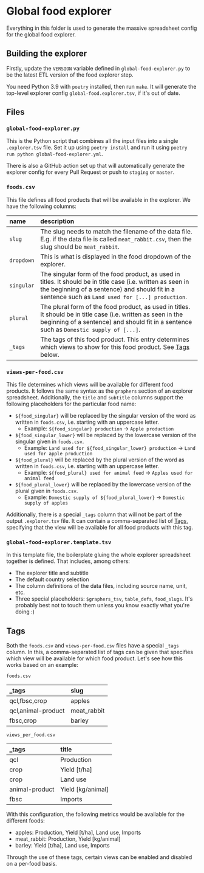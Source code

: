 # Global food explorer

Everything in this folder is used to generate the massive spreadsheet config for the global food explorer.

## Building the explorer

Firstly, update the `VERSION` variable defined in `global-food-explorer.py` to be the latest ETL version of the food explorer step.

You need Python 3.9 with `poetry` installed, then run `make`. It will generate the top-level explorer config `global-food.explorer.tsv`, if it's out of date.

## Files

### `global-food-explorer.py`

This is the Python script that combines all the input files into a single `.explorer.tsv` file.
Set it up using `poetry install` and run it using `poetry run python global-food-explorer.yml`.

There is also a GitHub action set up that will automatically generate the explorer config for every Pull Request or push to `staging` or `master`.

### `foods.csv`

This file defines all food products that will be available in the explorer.
We have the following columns:

| name       | description                                                                                                                                                                                                       |
| :--------- | :---------------------------------------------------------------------------------------------------------------------------------------------------------------------------------------------------------------- |
| `slug`     | The slug needs to match the filename of the data file. E.g. if the data file is called `meat_rabbit.csv`, then the slug should be `meat_rabbit`.                                                                  |
| `dropdown` | This is what is displayed in the food dropdown of the explorer.                                                                                                                                                   |
| `singular` | The singular form of the food product, as used in titles. It should be in title case (i.e. written as seen in the beginning of a sentence) and should fit in a sentence such as `Land used for [...] production`. |
| `plural`   | The plural form of the food product, as used in titles. It should be in title case (i.e. written as seen in the beginning of a sentence) and should fit in a sentence such as `Domestic supply of [...]`.         |
| `_tags`    | The tags of this food product. This entry determines which views to show for this food product. See [Tags](#Tags) below.                                                                                          |

### `views-per-food.csv`

This file determines which views will be available for different food products.
It follows the same syntax as the `graphers` section of an explorer spreadsheet.
Additionally, the `title` and `subtitle` columns support the following placeholders for the particular food name:

- `${food_singular}` will be replaced by the singular version of the word as written in `foods.csv`, i.e. starting with an uppercase letter.
  - Example: `${food_singular} production` → `Apple production`
- `${food_singular_lower}` will be replaced by the lowercase version of the singular given in `foods.csv`.
  - Example: `Land used for ${food_singular_lower} production` → `Land used for apple production`
- `${food_plural}` will be replaced by the plural version of the word as written in `foods.csv`, i.e. starting with an uppercase letter.
  - Example: `${food_plural} used for animal feed` → `Apples used for animal feed`
- `${food_plural_lower}` will be replaced by the lowercase version of the plural given in `foods.csv`.
  - Example: `Domestic supply of ${food_plural_lower}` → `Domestic supply of apples`

Additionally, there is a special `_tags` column that will not be part of the output `.explorer.tsv` file.
It can contain a comma-separated list of [Tags](#Tags), specifying that the view will be available for all food products with this tag.

### `global-food-explorer.template.tsv`

In this template file, the boilerplate gluing the whole explorer spreadsheet together is defined. That includes, among others:

- The explorer title and subtitle
- The default country selection
- The column definitions of the data files, including source name, unit, etc.
- Three special placeholders: `$graphers_tsv`, `table_defs`, `food_slugs`.
  It's probably best not to touch them unless you know exactly what you're doing :)

## Tags

Both the `foods.csv` and `views-per-food.csv` files have a special `_tags` column.
In this, a comma-separated list of tags can be given that specifies which view will be available for which food product.
Let's see how this works based on an example:

`foods.csv`

| \_tags             | slug        |
| :----------------- | :---------- |
| qcl,fbsc,crop      | apples      |
| qcl,animal-product | meat_rabbit |
| fbsc,crop          | barley      |

`views_per_food.csv`

| \_tags         | title             |
| :------------- | :---------------- |
| qcl            | Production        |
| crop           | Yield [t/ha]      |
| crop           | Land use          |
| animal-product | Yield [kg/animal] |
| fbsc           | Imports           |

With this configuration, the following metrics would be available for the different foods:

- apples: Production, Yield [t/ha], Land use, Imports
- meat_rabbit: Production, Yield [kg/animal]
- barley: Yield [t/ha], Land use, Imports

Through the use of these tags, certain views can be enabled and disabled on a per-food basis.
